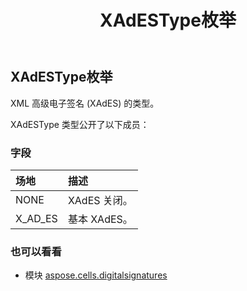 ﻿---
title: XAdESType枚举
second_title: Aspose.Cells for Python via .NET API 参考文献
description:
type: docs
weight: 30
url: /zh/python-net/aspose.cells.digitalsignatures/xadestype/
is_root: false
---
## XAdESType枚举
XML 高级电子签名 (XAdES) 的类型。



XAdESType 类型公开了以下成员：

### 字段
|场地|描述|
| :- | :- |
| NONE | XAdES 关闭。|
| X_AD_ES |基本 XAdES。|



### 也可以看看
* 模块 [aspose.cells.digitalsignatures](..)

